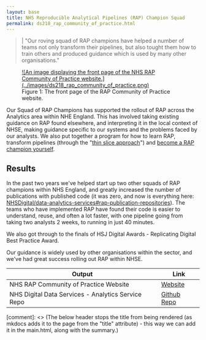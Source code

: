 ```yaml
---
layout: base
title: NHS Reproducible Analytical Pipelines (RAP) Champion Squad
permalink: ds218_rap_community_of_practice.html
---
```


> | "Our roving squad of RAP champions have helped a number of teams not only transform their pipelines, but also tought them how to train others and produced guidance which is used by many other organisations."   

<a href = "https://nhsdigital.github.io/rap-community-of-practice/">
<figure markdown >
![An image displaying the front page of the NHS RAP Community of Practice website.](../images/ds218_rap_community_of_practice.png) </a>
<figcaption>Figure 1: The front page of the RAP Community of Practice website.</figcaption>
</figure>


Our Squad of RAP Champions has supported the rollout of RAP across the Analytics area within NHE England. This has involved taking existing guidance on RAP found elsewhere, and interpreting it in the local context of NHSE, making guidance specific to our systems and the problems faced by our analysts. We also put together a program for how to learn RAP, transform pipelines (through the "[thin slice approach](https://nhsdigital.github.io/rap-community-of-practice/our_RAP_service/thin-slice-strategy/)") and [become a RAP champion yourself](https://nhsdigital.github.io/rap-community-of-practice/our_RAP_service/building_team_capability/). 

## Results 

In the past two years we've helped start up two other squads of RAP champions within NHS England, and greatly increased the number of publications with published code (it was zero, and now is everything here: <a href="https://github.com/NHSDigital/data-analytics-services#rap-publication-repositories">NHSDigital/data-analytics-services#rap-publication-repositories</a>). The teams who have implemented RAP have found their code is easier to understand, reuse, and often a lot faster, with one pipeline going from taking two analysts 2 weeks, to running in just 40 minutes.

We also got through to the finals of HSJ Digital Awards - Replicating Digital Best Practice Award.

Our guidance is widely used by other organisations within the sector, and we've had great success rolling out RAP within NHSE.

| Output | Link | 
| ---- | ---- |
| NHS RAP Community of Practice Website | [Website](https://nhsdigital.github.io/rap-community-of-practice/) |
| NHS Digital Data Services - Analytics Service Repo | [Github Repo](https://github.com/NHSDigital/data-analytics-services) |

[comment]: <> (The below header stops the title from being rendered (as mkdocs adds it to the page from the "title" attribute) - this way we can add it in the main.html, along with the summary.)
#